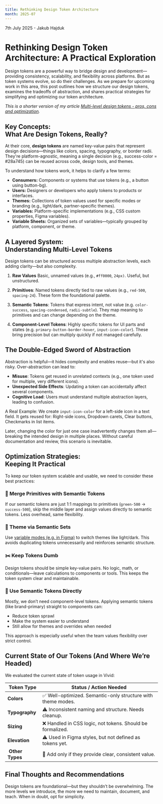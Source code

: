 ```yaml
---
title: Rethinking Design Token Architecture
month: 2025-07
---
```


7th July 2025 - Jakub Hajduk

# Rethinking Design Token Architecture: A Practical Exploration

Design tokens are a powerful way to bridge design and development—providing consistency, scalability, and flexibility across platforms. But as token systems evolve, so do their challenges. As we prepare for upcoming work in this area, this post outlines how we structure our design tokens, examines the tradeoffs of abstraction, and shares practical strategies for simplifying and optimizing our token architecture.

_This is a shorter version of my article [Multi-level design tokens - pros, cons and optimization](https://confluence.vonage.com/pages/viewpage.action?pageId=454985049)._

## Key Concepts:<br />What Are Design Tokens, Really?

At their core, **design tokens** are named key-value pairs that represent design decisions—things like colors, spacing, typography, or border radii. They're platform-agnostic, meaning a single decision (e.g., success-color = #28a745) can be reused across code, design tools, and themes.

To understand how tokens work, it helps to clarify a few terms:

- **Consumers:** Components or systems that use tokens (e.g., a button using button-bg).
- **Users:** Designers or developers who apply tokens to products or interfaces.
- **Themes:** Collections of token values used for specific modes or branding (e.g., light/dark, partner-specific themes).
- **Variables:** Platform-specific implementations (e.g., CSS custom properties, Figma variables).
- **Variable Sheets:** Organized sets of variables—typically grouped by platform, component, or theme.

## A Layered System:<br />Understanding Multi-Level Tokens

Design tokens can be structured across multiple abstraction levels, each adding clarity—but also complexity.

1. **Raw Values**
   Basic, unnamed values (e.g., `#ff0000`, `24px)`. Useful, but unstructured.

2. **Primitives**:
   Named tokens directly tied to raw values (e.g., `red-500`, `spacing-24`). These form the foundational palette.

3. **Semantic Tokens**:
   Tokens that express intent, not value (e.g. `color-success`, `spacing-condensed`, `radii-subtle`). They map meaning to primitives and can change depending on the theme.

4. **Component-Level Tokens**:
   Highly specific tokens for UI parts and states (e.g. `primary-button-border-hover`, `input-icon-color`). These bring precision but can multiply quickly if not managed carefully.

## The Double-Edged Sword of Abstraction

Abstraction is helpful—it hides complexity and enables reuse—but it's also risky. Over-abstraction can lead to:

- **Misuse**: Tokens get reused in unrelated contexts (e.g., one token used for multiple, very different icons).
- **Unexpected Side Effects**: Updating a token can accidentally affect several components.
- **Cognitive Load**: Users must understand multiple abstraction layers, leading to confusion.

A Real Example:
We create `input-icon-color` for a left-side icon in a text field. It gets reused for: Right-side icons, Dropdown carets, Clear buttons, Checkmarks in list items.

Later, changing the color for just one case inadvertently changes them all—breaking the intended design in multiple places. Without careful documentation and review, this scenario is inevitable.

## Optimization Strategies:<br />Keeping It Practical

To keep our token system scalable and usable, we need to consider these best practices:

### 🔁 Merge Primitives with Semantic Tokens

If our semantic tokens are just 1:1 mappings to primitives (`green-500` → `success-500`), skip the middle layer and assign values directly to semantic tokens. Less overhead, same flexibility.

### 🎨 Theme via Semantic Sets

Use [variable modes (e.g. in Figma)](https://help.figma.com/hc/en-us/articles/15343816063383-Modes-for-variables) to switch themes like light/dark. This avoids duplicating tokens unnecessarily and reinforces semantic structure.

### ✂️ Keep Tokens Dumb

Design tokens should be simple key-value pairs. No logic, math, or conditionals—leave calculations to components or tools. This keeps the token system clear and maintainable.

### 🚀 Use Semantic Tokens Directly

Mostly, we don’t need component-level tokens. Applying semantic tokens (like brand-primary) straight to components can:

- Reduce token sprawl
- Make the system easier to understand
- Still allow for themes and overrides when needed

This approach is especially useful when the team values flexibility over strict control.

## Current State of Our Tokens (And Where We’re Headed)

We evaluated the current state of token usage in Vivid:

| Token Type       | Status / Action Needed                                       |
| ---------------- | ------------------------------------------------------------ |
| **Colors**       | ✅ Well-optimized. Semantic-only structure with theme modes. |
| **Typography**   | ⚠️ Inconsistent naming and structure. Needs cleanup.         |
| **Sizing**       | ❌ Handled in CSS logic, not tokens. Should be formalized.   |
| **Elevation**    | ⚠️ Used in Figma styles, but not defined as tokens yet.      |
|  **Other Types** | 👀 Add only if they provide clear, consistent value.         |

## Final Thoughts and Recommendations

Design tokens are foundational—but they shouldn’t be overwhelming. The more levels we introduce, the more we need to maintain, document, and teach. When in doubt, opt for simplicity.

